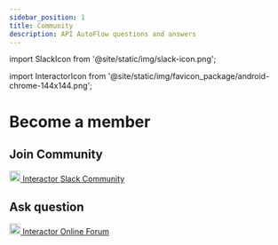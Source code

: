 ```yaml
---
sidebar_position: 1
title: Community
description: API AutoFlow questions and answers
---
```

import SlackIcon from '@site/static/img/slack-icon.png';

import InteractorIcon from '@site/static/img/favicon_package/android-chrome-144x144.png';

# Become a member

## Join Community

<a href="https://join.slack.com/t/interactorteam/shared_invite/zt-eqx0mnh0-BkZWPzmh3DUJSTYxAJHmqw" target="_blank"> <img src={SlackIcon} width="20" /> Interactor Slack Community</a>


## Ask question

<a href="https://www.interactor.com/support/forum" target="_blank"> <img src={InteractorIcon} width="20" /> Interactor Online Forum</a>